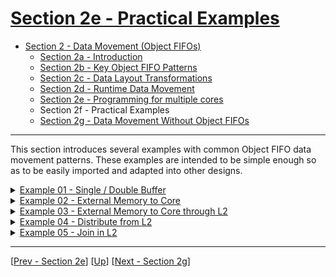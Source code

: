 <!---//===- README.md ---------------------------------------*- Markdown -*-===//
//
// This file is licensed under the Apache License v2.0 with LLVM Exceptions.
// See https://llvm.org/LICENSE.txt for license information.
// SPDX-License-Identifier: Apache-2.0 WITH LLVM-exception
//
// Copyright (C) 2024, Advanced Micro Devices, Inc.
// 
//===----------------------------------------------------------------------===//-->

# <ins>Section 2e - Practical Examples</ins>

* [Section 2 - Data Movement (Object FIFOs)](../../section-2/)
    * [Section 2a - Introduction](../section-2a/)
    * [Section 2b - Key Object FIFO Patterns](../section-2b/)
    * [Section 2c - Data Layout Transformations](../section-2c/)
    * [Section 2d - Runtime Data Movement](../section-2d/)
    * [Section 2e - Programming for multiple cores](../section-2e/)
    * Section 2f - Practical Examples
    * [Section 2g - Data Movement Without Object FIFOs](../section-2g/)

-----

This section introduces several examples with common Object FIFO data movement patterns. These examples are intended to be simple enough so as to be easily imported and adapted into other designs.

<details><summary><a href="./01_single_double_buffer/">Example 01 - Single / Double Buffer</a></summary>

* Core to core data movement using single / double buffer
</details>
<details><summary><a href="./02_external_mem_to_core/">Example 02 - External Memory to Core</a></summary>

* External memory to core and back using double buffers
</details>
<details><summary><a href="./03_external_mem_to_core_L2/">Example 03 - External Memory to Core through L2</a></summary>

* External memory to core and back through L2 using double buffers
</details>
<details><summary><a href="./04_distribute_L2/">Example 04 - Distribute from L2</a></summary>

*  Distribute data from external memory to cores through L2
</details>
<details><summary><a href="./05_join_L2/">Example 05 - Join in L2</a></summary>

* Join data from cores to external memory through L2
</details>

-----
[[Prev - Section 2e](../section-2e/)] [[Up](..)] [[Next - Section 2g](../section-2g/)]
